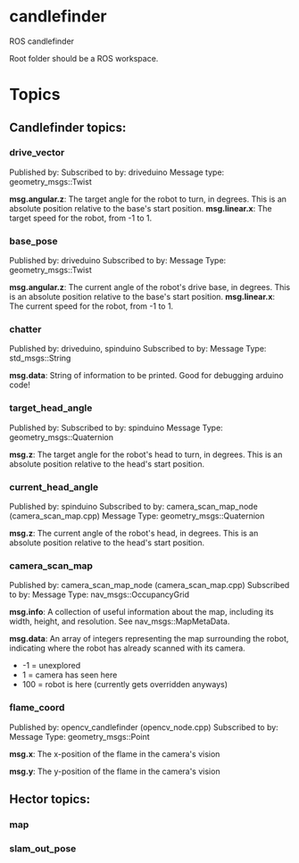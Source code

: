 # candlefinder
ROS candlefinder

Root folder should be a ROS workspace.


# Topics
## Candlefinder topics:
### drive_vector
Published by:
Subscribed to by: driveduino
Message type: geometry_msgs::Twist

__msg.angular.z__: The target angle for the robot to turn, in degrees. This is an absolute position relative to the base's start position.
__msg.linear.x__: The target speed for the robot, from -1 to 1.

### base_pose
Published by: driveduino
Subscribed to by:
Message Type: geometry_msgs::Twist

__msg.angular.z__: The current angle of the robot's drive base, in degrees. This is an absolute position relative to the base's start position.
__msg.linear.x__: The current speed for the robot, from -1 to 1.

### chatter
Published by: driveduino, spinduino
Subscribed to by:
Message Type: std_msgs::String

__msg.data__: String of information to be printed. Good for debugging arduino code!

### target_head_angle
Published by:
Subscribed to by: spinduino
Message Type: geometry_msgs::Quaternion

__msg.z__: The target angle for the robot's head to turn, in degrees. This is an absolute position relative to the head's start position.

### current_head_angle
Published by: spinduino
Subscribed to by: camera_scan_map_node (camera_scan_map.cpp)
Message Type: geometry_msgs::Quaternion

__msg.z__: The current angle of the robot's head, in degrees. This is an absolute position relative to the head's start position.

### camera_scan_map
Published by: camera_scan_map_node (camera_scan_map.cpp)
Subscribed to by:
Message Type: nav_msgs::OccupancyGrid

__msg.info__: A collection of useful information about the map, including its width, height, and resolution. See nav_msgs::MapMetaData.

__msg.data__: An array of integers representing the map surrounding the robot, indicating where the robot has already scanned with its camera.

- -1 = unexplored
- 1 = camera has seen here
- 100 = robot is here (currently gets overridden anyways)

### flame_coord
Published by: opencv_candlefinder (opencv_node.cpp)
Subscribed to by:
Message Type: geometry_msgs::Point

__msg.x__: The x-position of the flame in the camera's vision

__msg.y__: The y-position of the flame in the camera's vision

## Hector topics:
### map
### slam_out_pose
